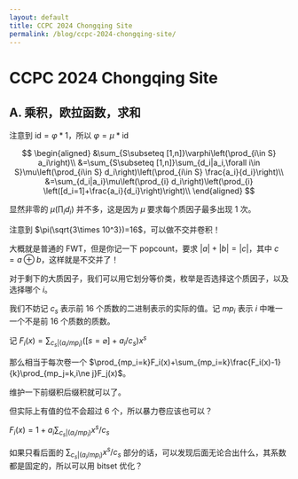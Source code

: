 ```yaml
---
layout: default
title: CCPC 2024 Chongqing Site
permalink: /blog/ccpc-2024-chongqing-site/
---
```


# CCPC 2024 Chongqing Site

## A. 乘积，欧拉函数，求和

注意到 $\mathrm{id}=\varphi*1$，所以 $\varphi=\mu*\mathrm{id}$

$$
\begin{aligned}
&\sum_{S\subseteq [1,n]}\varphi\left(\prod_{i\in S} a_i\right)\\
&=\sum_{S\subseteq [1,n]}\sum_{d_i|a_i,\forall i\in S}\mu\left(\prod_{i\in S} d_i\right)\left(\prod_{i\in S} \frac{a_i}{d_i}\right)\\
&=\sum_{d_i|a_i}\mu\left(\prod_{i} d_i\right)\left(\prod_{i} \left([d_i=1]+\frac{a_i}{d_i}\right)\right)\\
\end{aligned}
$$

显然非零的 $\mu\left(\prod_{i} d_i\right)$ 并不多，这是因为 $\mu$ 要求每个质因子最多出现 $1$ 次。

注意到 $\pi(\sqrt{3\times 10^3})=16$，可以做不交并卷积！

大概就是普通的 FWT，但是你记一下 popcount，要求 $|a|+|b|=|c|$，其中 $c=a\oplus b$，这样就是不交并了！

对于剩下的大质因子，我们可以用它划分等价类，枚举是否选择这个质因子，以及选择哪个 $i$。

我们不妨记 $c_s$ 表示前 16 个质数的二进制表示的实际的值。记 $mp_i$ 表示 $i$ 中唯一一个不是前 16 个质数的质数。

记 $F_i(x)=\sum_{c_s|(a_i/mp_i)}([s=\varnothing]+a_i/c_s)x^s$

那么相当于每次卷一个 $\prod_{mp_i=k}F_i(x)+\sum_{mp_i=k}\frac{F_i(x)-1}{k}\prod_{mp_j=k,i\ne j}F_j(x)$。

维护一下前缀积后缀积就可以了。

但实际上有值的位不会超过 $6$ 个，所以暴力卷应该也可以？

$F_i(x)=1+a_i\sum_{c_s|(a_i/mp_i)}x^s/c_s$

如果只看后面的 $\sum_{c_s|(a_i/mp_i)}x^s/c_s$ 部分的话，可以发现后面无论合出什么，其系数都是固定的，所以可以用 bitset 优化？